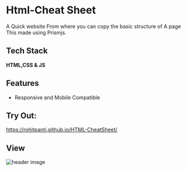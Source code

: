 
# Html-Cheat Sheet

A  Quick website From where you can copy the basic structure of A page
This made using Prismjs.
## Tech Stack

**HTML,CSS & JS** 



## Features

- Responsive and Mobile Compatible





## Try Out:

https://rohitpanti.github.io/HTML-CheatSheet/


## View

![header image](https://raw.github.com/Rohitpanti/HTML-CheatSheet/master/View.png)